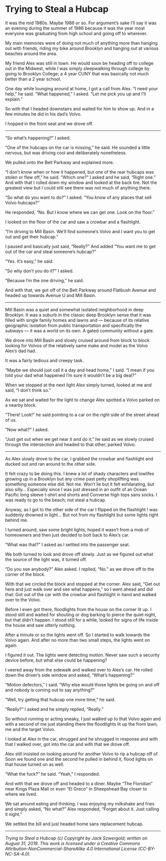 # Trying to Steal a Hubcap

It was the mid 1980s. Maybe 1986 or so. For argument’s sake I’ll say it was an evening during the summer of 1986 because it was the year most everyone was graduating from high school and going off to wherever.

My main memories were of doing not much of anything more than hanging out with friends, riding my bike around Brooklyn and hanging out at various beaches around the area.

My friend Alex was still in town. He would soon be heading off to college out in the Midwest, while I was simply sleepwalking through college by going to Brooklyn College; a 4 year CUNY that was basically not much better than a 2 year school.
 
One day while lounging around at home, I got a call from Alex. “I need your help,” he said. “What happened,” I asked. “Let me pick you up and I’ll explain.”
 
So with that I headed downstairs and waited for him to show up. And in a few minutes he did in his dad’s Volvo.
 
I hopped in the front seat and we drove off.
 
***
 
“So what’s happening?” I asked.
 
“One of the hubcaps on the car is missing,” he said. He sounded a little nervous, but was driving cool and deliberately nonetheless.
 
We pulled onto the Belt Parkway and explained more.
 
“I don’t know when or how it happened, but one of the rear hubcaps was stolen or flew off,” he said. “Which one?” I asked and he said, “Right one.” And with that I rolled down my window and looked at the back tire. Not the greatest view but I could still see there was not much of anything there.
 
“So what do you want to do?” I asked. “You know of any places that sell Volvo hubcaps?”
 
He responded, “No. But I know where we can get one. Look on the floor.” 
 
I looked on the floor of the car and saw a crowbar and a flashlight.
 
“I’m driving to Mill Basin. We’ll find someone’s Volvo and I want you to get out and get their hubcap.”
 
I paused and basically just said, “Really?” And added “You want me to get out of the car and steal someone’s hubcap?”
 
“Yes. It’s easy,” he said.
 
“So why don’t you do it?” I asked.
 
“Because I’m the one driving,” he said.
 
And with that, we got off of the Belt Parkway around Flatbush Avenue and headed up towards Avenue U and Mill Basin.
 
***
 
Mill Basin was a quiet and somewhat isolated neighborhood in deep Brooklyn. It was a suburb in the classic deep Brooklyn sense that it was filled with single family homes and lawns and — because of its relative geographic isolation from public transportation and specifically the subways — it was a world on its own. A gated community without a gate.
 
We drove into Mill Basin and slowly cruised around from block to block looking for Volvos of the relatively same make and model as the Volvo Alex’s dad had.
 
It was a fairly tedious and creepy task.
 
“Maybe we should just call it a day and head home,” I said. “I mean if you told your dad what happened I’m sure it wouldn’t be a big deal?”
 
When we stopped at the next light Alex simply turned, looked at me and said, “I don’t think so.”
 
As we sat and waited for the light to change Alex spotted a Volvo parked on a nearby block.
 
“There! Look!” he said pointing to a car on the right side of the street ahead of us.
 
“Now what?” I asked.
 
“Just get out when we get near it and do it,” he said as we slowly cruised through the intersection and headed to that other, parked Volvo.
 
***

As Alex slowly drove to the car, I grabbed the crowbar and flashlight and ducked out and ran around to the other side.

It felt crazy to be doing this. I knew a lot of shady characters and lowlifes growing up in a Brooklyn but any crime past petty shoplifting was something someone else did. Not me. Won’t lie but it felt exhilarating, but also silly… Especially since I was just dressed in an outfit of an Ocean Pacific long sleeve t-shirt and shorts and Converse high tops sans socks. I was ready to go to the beach; not steal a hubcap.

Anyway, as I got to the other side of the car I flipped on the flashlight I was suddenly drowned in light… But not from my flashlight but some lights right behind me.

I turned around, saw some bright lights, hoped it wasn’t from a mob of homeowners and then just decided to bolt back to Alex’s car.

“What was that?” I asked as I settled into the passenger seat.

We both turned to look and drove off slowly. Just as we figured out what the source of the light was, it turned off.

“Do you see anybody?” Alex asked. I replied, “No.” as we drove off to the corner of the block. 

With that we circled the block and stopped at the corner. Alex said, “Get out here and just walk over and see what happens,” so I went ahead and did that: Got out of the car with the crowbar and flashlight in hand and walked over to the Volvo.

Before I even got there, floodlights from the house on the corner lit up. I stood still and waited for shouting or dog barking to pierce the quiet night, but that didn’t happen. I stood still for a while, looked for signs of life inside the house and saw utterly nothing.

After a minute or so the lights went off. So I started to walk towards the Volvo again. And after no more than two small steps, the lights went on again.

I figured it out. The lights were detecting motion. Never saw such a security device before, but what else could be happening?

I veered away from the sidewalk and walked over to Alex’s car. He rolled down the driver’s side window and asked, “What’s happening?”

“Motion defectors,” I said. “Why else would those lights be going on and off and nobody is coming out to say anything?” 

“Well, try getting that hubcap one more time,” he said.

“Really?” I asked and he simply replied, “Really.”

So without running or acting sneaky, I just walked up to that Volvo again and with a second of me just standing there the floodlights lit up the front lawn, me and the target Volvo.

I looked at Alex in the car, shrugged and he shrugged in response and with that I walked over, got into the car and with that we drove off.

Alex still insisted on looking around for another Volvo to rip a hubcap off of. Soon we found one and the second he pulled in behind it, flood lights on that house turned on as well.

“What the fuck?” he said. “Yeah,” I responded.

And with that we drove off and headed to a diner. Maybe “The Floridian” near Kings Plaza Mall or even “El Greco” in Sheepshead Bay closer to where we lived.

We sat around eating and thinking. I was enjoying my milkshake and fries and simply asked, “No what?” Alex responded, “Forget about it. Just calling it night.”

We settled the bill and just headed home sans replacement hubcap.

***

*Trying to Steal a Hubcap (c) Copyright by Jack Szwergold; written on August 31, 2019. This work is licensed under a Creative Commons Attribution-NonCommercial-ShareAlike 4.0  International License (CC-BY-NC-SA-4.0).*